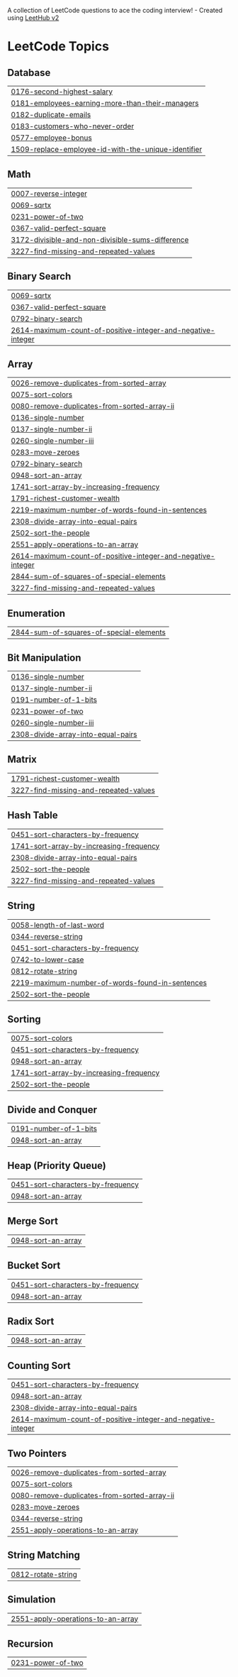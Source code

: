 A collection of LeetCode questions to ace the coding interview! - Created using [LeetHub v2](https://github.com/arunbhardwaj/LeetHub-2.0)
<!---LeetCode Topics Start-->
# LeetCode Topics
## Database
|  |
| ------- |
| [0176-second-highest-salary](https://github.com/ameen-vp/leetcode/tree/master/0176-second-highest-salary) |
| [0181-employees-earning-more-than-their-managers](https://github.com/ameen-vp/leetcode/tree/master/0181-employees-earning-more-than-their-managers) |
| [0182-duplicate-emails](https://github.com/ameen-vp/leetcode/tree/master/0182-duplicate-emails) |
| [0183-customers-who-never-order](https://github.com/ameen-vp/leetcode/tree/master/0183-customers-who-never-order) |
| [0577-employee-bonus](https://github.com/ameen-vp/leetcode/tree/master/0577-employee-bonus) |
| [1509-replace-employee-id-with-the-unique-identifier](https://github.com/ameen-vp/leetcode/tree/master/1509-replace-employee-id-with-the-unique-identifier) |
## Math
|  |
| ------- |
| [0007-reverse-integer](https://github.com/ameen-vp/leetcode/tree/master/0007-reverse-integer) |
| [0069-sqrtx](https://github.com/ameen-vp/leetcode/tree/master/0069-sqrtx) |
| [0231-power-of-two](https://github.com/ameen-vp/leetcode/tree/master/0231-power-of-two) |
| [0367-valid-perfect-square](https://github.com/ameen-vp/leetcode/tree/master/0367-valid-perfect-square) |
| [3172-divisible-and-non-divisible-sums-difference](https://github.com/ameen-vp/leetcode/tree/master/3172-divisible-and-non-divisible-sums-difference) |
| [3227-find-missing-and-repeated-values](https://github.com/ameen-vp/leetcode/tree/master/3227-find-missing-and-repeated-values) |
## Binary Search
|  |
| ------- |
| [0069-sqrtx](https://github.com/ameen-vp/leetcode/tree/master/0069-sqrtx) |
| [0367-valid-perfect-square](https://github.com/ameen-vp/leetcode/tree/master/0367-valid-perfect-square) |
| [0792-binary-search](https://github.com/ameen-vp/leetcode/tree/master/0792-binary-search) |
| [2614-maximum-count-of-positive-integer-and-negative-integer](https://github.com/ameen-vp/leetcode/tree/master/2614-maximum-count-of-positive-integer-and-negative-integer) |
## Array
|  |
| ------- |
| [0026-remove-duplicates-from-sorted-array](https://github.com/ameen-vp/leetcode/tree/master/0026-remove-duplicates-from-sorted-array) |
| [0075-sort-colors](https://github.com/ameen-vp/leetcode/tree/master/0075-sort-colors) |
| [0080-remove-duplicates-from-sorted-array-ii](https://github.com/ameen-vp/leetcode/tree/master/0080-remove-duplicates-from-sorted-array-ii) |
| [0136-single-number](https://github.com/ameen-vp/leetcode/tree/master/0136-single-number) |
| [0137-single-number-ii](https://github.com/ameen-vp/leetcode/tree/master/0137-single-number-ii) |
| [0260-single-number-iii](https://github.com/ameen-vp/leetcode/tree/master/0260-single-number-iii) |
| [0283-move-zeroes](https://github.com/ameen-vp/leetcode/tree/master/0283-move-zeroes) |
| [0792-binary-search](https://github.com/ameen-vp/leetcode/tree/master/0792-binary-search) |
| [0948-sort-an-array](https://github.com/ameen-vp/leetcode/tree/master/0948-sort-an-array) |
| [1741-sort-array-by-increasing-frequency](https://github.com/ameen-vp/leetcode/tree/master/1741-sort-array-by-increasing-frequency) |
| [1791-richest-customer-wealth](https://github.com/ameen-vp/leetcode/tree/master/1791-richest-customer-wealth) |
| [2219-maximum-number-of-words-found-in-sentences](https://github.com/ameen-vp/leetcode/tree/master/2219-maximum-number-of-words-found-in-sentences) |
| [2308-divide-array-into-equal-pairs](https://github.com/ameen-vp/leetcode/tree/master/2308-divide-array-into-equal-pairs) |
| [2502-sort-the-people](https://github.com/ameen-vp/leetcode/tree/master/2502-sort-the-people) |
| [2551-apply-operations-to-an-array](https://github.com/ameen-vp/leetcode/tree/master/2551-apply-operations-to-an-array) |
| [2614-maximum-count-of-positive-integer-and-negative-integer](https://github.com/ameen-vp/leetcode/tree/master/2614-maximum-count-of-positive-integer-and-negative-integer) |
| [2844-sum-of-squares-of-special-elements](https://github.com/ameen-vp/leetcode/tree/master/2844-sum-of-squares-of-special-elements) |
| [3227-find-missing-and-repeated-values](https://github.com/ameen-vp/leetcode/tree/master/3227-find-missing-and-repeated-values) |
## Enumeration
|  |
| ------- |
| [2844-sum-of-squares-of-special-elements](https://github.com/ameen-vp/leetcode/tree/master/2844-sum-of-squares-of-special-elements) |
## Bit Manipulation
|  |
| ------- |
| [0136-single-number](https://github.com/ameen-vp/leetcode/tree/master/0136-single-number) |
| [0137-single-number-ii](https://github.com/ameen-vp/leetcode/tree/master/0137-single-number-ii) |
| [0191-number-of-1-bits](https://github.com/ameen-vp/leetcode/tree/master/0191-number-of-1-bits) |
| [0231-power-of-two](https://github.com/ameen-vp/leetcode/tree/master/0231-power-of-two) |
| [0260-single-number-iii](https://github.com/ameen-vp/leetcode/tree/master/0260-single-number-iii) |
| [2308-divide-array-into-equal-pairs](https://github.com/ameen-vp/leetcode/tree/master/2308-divide-array-into-equal-pairs) |
## Matrix
|  |
| ------- |
| [1791-richest-customer-wealth](https://github.com/ameen-vp/leetcode/tree/master/1791-richest-customer-wealth) |
| [3227-find-missing-and-repeated-values](https://github.com/ameen-vp/leetcode/tree/master/3227-find-missing-and-repeated-values) |
## Hash Table
|  |
| ------- |
| [0451-sort-characters-by-frequency](https://github.com/ameen-vp/leetcode/tree/master/0451-sort-characters-by-frequency) |
| [1741-sort-array-by-increasing-frequency](https://github.com/ameen-vp/leetcode/tree/master/1741-sort-array-by-increasing-frequency) |
| [2308-divide-array-into-equal-pairs](https://github.com/ameen-vp/leetcode/tree/master/2308-divide-array-into-equal-pairs) |
| [2502-sort-the-people](https://github.com/ameen-vp/leetcode/tree/master/2502-sort-the-people) |
| [3227-find-missing-and-repeated-values](https://github.com/ameen-vp/leetcode/tree/master/3227-find-missing-and-repeated-values) |
## String
|  |
| ------- |
| [0058-length-of-last-word](https://github.com/ameen-vp/leetcode/tree/master/0058-length-of-last-word) |
| [0344-reverse-string](https://github.com/ameen-vp/leetcode/tree/master/0344-reverse-string) |
| [0451-sort-characters-by-frequency](https://github.com/ameen-vp/leetcode/tree/master/0451-sort-characters-by-frequency) |
| [0742-to-lower-case](https://github.com/ameen-vp/leetcode/tree/master/0742-to-lower-case) |
| [0812-rotate-string](https://github.com/ameen-vp/leetcode/tree/master/0812-rotate-string) |
| [2219-maximum-number-of-words-found-in-sentences](https://github.com/ameen-vp/leetcode/tree/master/2219-maximum-number-of-words-found-in-sentences) |
| [2502-sort-the-people](https://github.com/ameen-vp/leetcode/tree/master/2502-sort-the-people) |
## Sorting
|  |
| ------- |
| [0075-sort-colors](https://github.com/ameen-vp/leetcode/tree/master/0075-sort-colors) |
| [0451-sort-characters-by-frequency](https://github.com/ameen-vp/leetcode/tree/master/0451-sort-characters-by-frequency) |
| [0948-sort-an-array](https://github.com/ameen-vp/leetcode/tree/master/0948-sort-an-array) |
| [1741-sort-array-by-increasing-frequency](https://github.com/ameen-vp/leetcode/tree/master/1741-sort-array-by-increasing-frequency) |
| [2502-sort-the-people](https://github.com/ameen-vp/leetcode/tree/master/2502-sort-the-people) |
## Divide and Conquer
|  |
| ------- |
| [0191-number-of-1-bits](https://github.com/ameen-vp/leetcode/tree/master/0191-number-of-1-bits) |
| [0948-sort-an-array](https://github.com/ameen-vp/leetcode/tree/master/0948-sort-an-array) |
## Heap (Priority Queue)
|  |
| ------- |
| [0451-sort-characters-by-frequency](https://github.com/ameen-vp/leetcode/tree/master/0451-sort-characters-by-frequency) |
| [0948-sort-an-array](https://github.com/ameen-vp/leetcode/tree/master/0948-sort-an-array) |
## Merge Sort
|  |
| ------- |
| [0948-sort-an-array](https://github.com/ameen-vp/leetcode/tree/master/0948-sort-an-array) |
## Bucket Sort
|  |
| ------- |
| [0451-sort-characters-by-frequency](https://github.com/ameen-vp/leetcode/tree/master/0451-sort-characters-by-frequency) |
| [0948-sort-an-array](https://github.com/ameen-vp/leetcode/tree/master/0948-sort-an-array) |
## Radix Sort
|  |
| ------- |
| [0948-sort-an-array](https://github.com/ameen-vp/leetcode/tree/master/0948-sort-an-array) |
## Counting Sort
|  |
| ------- |
| [0451-sort-characters-by-frequency](https://github.com/ameen-vp/leetcode/tree/master/0451-sort-characters-by-frequency) |
| [0948-sort-an-array](https://github.com/ameen-vp/leetcode/tree/master/0948-sort-an-array) |
| [2308-divide-array-into-equal-pairs](https://github.com/ameen-vp/leetcode/tree/master/2308-divide-array-into-equal-pairs) |
| [2614-maximum-count-of-positive-integer-and-negative-integer](https://github.com/ameen-vp/leetcode/tree/master/2614-maximum-count-of-positive-integer-and-negative-integer) |
## Two Pointers
|  |
| ------- |
| [0026-remove-duplicates-from-sorted-array](https://github.com/ameen-vp/leetcode/tree/master/0026-remove-duplicates-from-sorted-array) |
| [0075-sort-colors](https://github.com/ameen-vp/leetcode/tree/master/0075-sort-colors) |
| [0080-remove-duplicates-from-sorted-array-ii](https://github.com/ameen-vp/leetcode/tree/master/0080-remove-duplicates-from-sorted-array-ii) |
| [0283-move-zeroes](https://github.com/ameen-vp/leetcode/tree/master/0283-move-zeroes) |
| [0344-reverse-string](https://github.com/ameen-vp/leetcode/tree/master/0344-reverse-string) |
| [2551-apply-operations-to-an-array](https://github.com/ameen-vp/leetcode/tree/master/2551-apply-operations-to-an-array) |
## String Matching
|  |
| ------- |
| [0812-rotate-string](https://github.com/ameen-vp/leetcode/tree/master/0812-rotate-string) |
## Simulation
|  |
| ------- |
| [2551-apply-operations-to-an-array](https://github.com/ameen-vp/leetcode/tree/master/2551-apply-operations-to-an-array) |
## Recursion
|  |
| ------- |
| [0231-power-of-two](https://github.com/ameen-vp/leetcode/tree/master/0231-power-of-two) |
<!---LeetCode Topics End-->